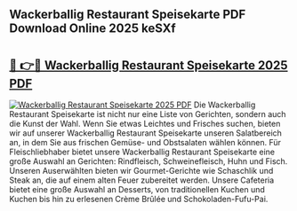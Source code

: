 ## Wackerballig Restaurant Speisekarte PDF Download Online 2025 keSXf

# <h2><a href="http://gce5kh.nevu.top/?p=Wackerballig+Restaurant+Speisekarte">🔗 👉🔴 Wackerballig Restaurant Speisekarte 2025 PDF</a></h2>

[![Wackerballig Restaurant Speisekarte 2025 PDF](https://i.imgur.com/dBaPXMq.png)](http://gce5kh.nevu.top/?p=Wackerballig+Restaurant+Speisekarte)
Die Wackerballig Restaurant Speisekarte ist nicht nur eine Liste von Gerichten, sondern auch die Kunst der Wahl. Wenn Sie etwas Leichtes und Frisches suchen, bieten wir auf unserer Wackerballig Restaurant Speisekarte unseren Salatbereich an, in dem Sie aus frischen Gemüse- und Obstsalaten wählen können. Für Fleischliebhaber bietet unsere Wackerballig Restaurant Speisekarte eine große Auswahl an Gerichten: Rindfleisch, Schweinefleisch, Huhn und Fisch. Unseren Auserwählten bieten wir Gourmet-Gerichte wie Schaschlik und Steak an, die auf einem alten Feuer zubereitet werden. Unsere Cafeteria bietet eine große Auswahl an Desserts, von traditionellen Kuchen und Kuchen bis hin zu erlesenen Crème Brûlée und Schokoladen-Fufu-Pai.
